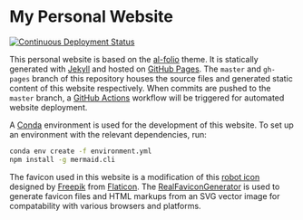 # My Personal Website

[![Continuous Deployment Status](https://github.com/low5545/low5545.github.io/workflows/deploy/badge.svg?branch=master&event=push)](https://github.com/low5545/low5545.github.io/actions?query=workflow%3Adeploy+event%3Apush)

This personal website is based on the [al-folio](https://github.com/alshedivat/al-folio) theme. It is statically generated with [Jekyll](https://jekyllrb.com) and hosted on [GitHub Pages](https://pages.github.com). The `master` and `gh-pages` branch of this repository houses the source files and generated static content of this website respectively. When commits are pushed to the `master` branch, a [GitHub Actions](https://github.com/features/actions) workflow will be triggered for automated website deployment.

A [Conda](https://conda.io/) environment is used for the development of this website. To set up an environment with the relevant dependencies, run:
```bash
conda env create -f environment.yml
npm install -g mermaid.cli
```

The favicon used in this website is a modification of this [robot icon](https://www.flaticon.com/free-icon/robot_1006195?term=robot&page=1&position=12&related_item_id=1006195) designed by [Freepik](https://www.flaticon.com/authors/freepik) from [Flaticon](https://www.flaticon.com). The [RealFaviconGenerator](https://realfavicongenerator.net) is used to generate favicon files and HTML markups from an SVG vector image for compatability with various browsers and platforms.
